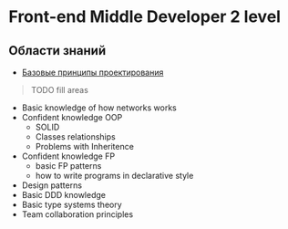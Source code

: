 # Front-end Middle Developer 2 level

## Области знаний
- [Базовые принципы проектирования](./design.md)
> TODO fill areas
- Basic knowledge of how networks works
- Confident knowledge OOP
    - SOLID
    - Classes relationships
    - Problems with Inheritence
- Confident knowledge FP
    - basic FP patterns
    - how to write programs in declarative style
- Design patterns
- Basic DDD knowledge
- Basic type systems theory
- Team collaboration principles
